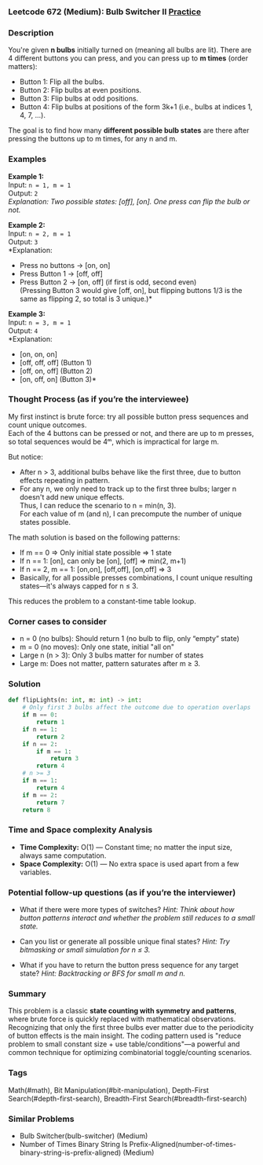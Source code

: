 ### Leetcode 672 (Medium): Bulb Switcher II [Practice](https://leetcode.com/problems/bulb-switcher-ii)

### Description  
You're given **n bulbs** initially turned on (meaning all bulbs are lit). There are 4 different buttons you can press, and you can press up to **m times** (order matters):
- Button 1: Flip all the bulbs.
- Button 2: Flip bulbs at even positions.
- Button 3: Flip bulbs at odd positions.
- Button 4: Flip bulbs at positions of the form 3k+1 (i.e., bulbs at indices 1, 4, 7, ...).

The goal is to find how many **different possible bulb states** are there after pressing the buttons up to m times, for any n and m.

### Examples  

**Example 1:**  
Input: `n = 1, m = 1`  
Output: `2`  
*Explanation: Two possible states: [off], [on]. One press can flip the bulb or not.*

**Example 2:**  
Input: `n = 2, m = 1`  
Output: `3`  
*Explanation:  
- Press no buttons → [on, on]  
- Press Button 1 → [off, off]  
- Press Button 2 → [on, off] (if first is odd, second even)  
(Pressing Button 3 would give [off, on], but flipping buttons 1/3 is the same as flipping 2, so total is 3 unique.)*

**Example 3:**  
Input: `n = 3, m = 1`  
Output: `4`  
*Explanation:  
- [on, on, on]  
- [off, off, off] (Button 1)  
- [off, on, off] (Button 2)  
- [on, off, on] (Button 3)*

### Thought Process (as if you’re the interviewee)  
My first instinct is brute force: try all possible button press sequences and count unique outcomes.  
Each of the 4 buttons can be pressed or not, and there are up to m presses, so total sequences would be 4ᵐ, which is impractical for large m.

But notice:
- After n > 3, additional bulbs behave like the first three, due to button effects repeating in pattern.
- For any n, we only need to track up to the first three bulbs; larger n doesn't add new unique effects.  
Thus, I can reduce the scenario to n = min(n, 3).  
For each value of m (and n), I can precompute the number of unique states possible.

The math solution is based on the following patterns:
- If m == 0 ⇒ Only initial state possible ⇒ 1 state
- If n == 1: [on], can only be [on], [off] ⇒ min(2, m+1)
- If n == 2, m == 1: [on,on], [off,off], [on,off] ⇒ 3
- Basically, for all possible presses combinations, I count unique resulting states—it's always capped for n ≤ 3.

This reduces the problem to a constant-time table lookup.

### Corner cases to consider  
- n = 0 (no bulbs): Should return 1 (no bulb to flip, only “empty” state)
- m = 0 (no moves): Only one state, initial "all on"
- Large n (n > 3): Only 3 bulbs matter for number of states
- Large m: Does not matter, pattern saturates after m ≥ 3.

### Solution

```python
def flipLights(n: int, m: int) -> int:
    # Only first 3 bulbs affect the outcome due to operation overlaps
    if m == 0:
        return 1
    if n == 1:
        return 2
    if n == 2:
        if m == 1:
            return 3
        return 4
    # n >= 3
    if m == 1:
        return 4
    if m == 2:
        return 7
    return 8
```

### Time and Space complexity Analysis  

- **Time Complexity:** O(1) — Constant time; no matter the input size, always same computation.
- **Space Complexity:** O(1) — No extra space is used apart from a few variables.

### Potential follow-up questions (as if you’re the interviewer)  

- What if there were more types of switches?
  *Hint: Think about how button patterns interact and whether the problem still reduces to a small state.*

- Can you list or generate all possible unique final states?
  *Hint: Try bitmasking or small simulation for n ≤ 3.*

- What if you have to return the button press sequence for any target state?
  *Hint: Backtracking or BFS for small m and n.*

### Summary
This problem is a classic **state counting with symmetry and patterns**, where brute force is quickly replaced with mathematical observations. Recognizing that only the first three bulbs ever matter due to the periodicity of button effects is the main insight. The coding pattern used is "reduce problem to small constant size + use table/conditions"—a powerful and common technique for optimizing combinatorial toggle/counting scenarios.

### Tags
Math(#math), Bit Manipulation(#bit-manipulation), Depth-First Search(#depth-first-search), Breadth-First Search(#breadth-first-search)

### Similar Problems
- Bulb Switcher(bulb-switcher) (Medium)
- Number of Times Binary String Is Prefix-Aligned(number-of-times-binary-string-is-prefix-aligned) (Medium)
